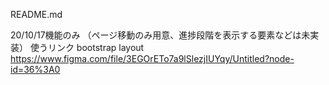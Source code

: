 README.md

20/10/17機能のみ
（ページ移動のみ用意、進捗段階を表示する要素などは未実装）
使うリンク
bootstrap
layout
https://www.figma.com/file/3EGOrETo7a9lSlezjIUYqy/Untitled?node-id=36%3A0
